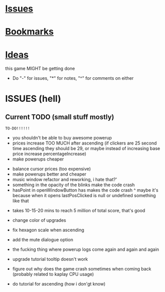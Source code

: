 # [Issues](#issues)
# [Bookmarks](#bookmarks)
# [Ideas](#ideas)

this game MIGHT be getting done

* Do "-" for issues, "*" for notes, "^" for comments on either

# ISSUES (hell)
## Current TODO (small stuff mostly)

<!-- ================ -->
	TO-DO!!!!!!
<!-- ================ -->

<!-- balancing -->
- you shouldn't be able to buy awesome powerup
- prices increase TOO MUCH after ascending (if clickers are 25 second time ascending they should be 29, or maybe instead of increasing base price increase percentageIncrease)
- make powerups cheaper

<!-- code -->
- balance cursor prices (too expensive)
- make powerups better and cheaper
- music window refactor and reworking, i hate that?'
- something in the opacity of the blinks make the code crash
- hasPoint in openWindowButton has makes the code crash
^ maybe it's because when it opens lastPosClicked is null or undefined something like that

<!-- ascension -->
- takes 10-15-20 mins to reach 5 million of total score, that's good

<!-- graphics -->
- change color of upgrades
- fix hexagon scale when ascending
- add the mute dialogue option

- the fucking thing where powerup logs come again and again and again
- upgrade tutorial tooltip doesn't work
- figure out why does the game crash sometimes when coming back (probably related to kaplay CPU usage)
- do tutorial for ascending (how i don'gt know)